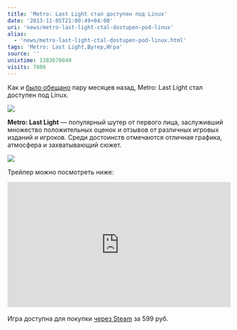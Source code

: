 ```yaml
---
title: 'Metro: Last Light cтал доступен под Linux'
date: '2013-11-05T21:00:49+04:00'
uri: 'news/metro-last-light-ctal-dostupen-pod-linux'
alias: 
  - 'news/metro-last-light-ctal-dostupen-pod-linux.html'
tags: 'Metro: Last Light,Шутер,Игра'
source: ''
unixtime: 1383670849
visits: 7886
---
```

Как и [было обещано](news/shuter-metro-last-light-gotovitsya-k-vyixodu-na-linux) пару месяцев назад, Metro: Last Light стал доступен под Linux.

[![](img/2013/11/05/21-00/6149856439.jpg)](img/2013/11/05/21-00/6149856439.jpg)

**Metro: Last Light** — популярный шутер от первого лица, заслуживший множество положительных оценок и отзывов от различных игровых изданий и игроков. Среди достоинств отмечаются отличная графика, атмосфера и захватывающий сюжет.

[![](img/2013/11/05/21-00/8815204694.jpg)](img/2013/11/05/21-00/8815204694.jpg)

Трейлер можно посмотреть ниже:

<iframe src="http://www.youtube.com/embed/7DUCA8wK9Ls" frameborder="0" width="500" height="281"></iframe> 

Игра доступна для покупки [через Steam](http://store.steampowered.com/app/43160/) за 599 pуб.
